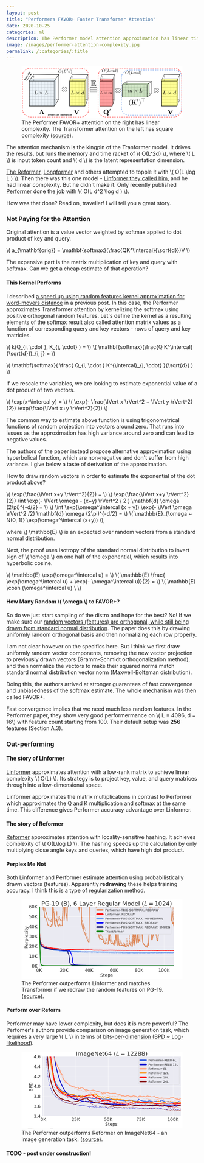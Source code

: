```yaml
---
layout: post
title: "Performers FAVOR+ Faster Transformer Attention"
date: 2020-10-25
categories: ml
description: The Performer model attention approximation has linear time & space complexity in input token count in contrast to vanilla Transformer's square complexity.
image: /images/performer-attention-complexity.jpg
permalink: /:categories/:title
---
```


<script src="https://polyfill.io/v3/polyfill.min.js?features=es6"></script>
<script id="MathJax-script" async src="https://cdn.jsdelivr.net/npm/mathjax@3/es5/tex-mml-chtml.js"></script>

<figure class="figure">
    <img
        class="figure-img img-fluid rounded"
        alt="The Performer FAVOR+ attention on the right has linear complexity. The Transformer attention on the left has square complexity."
        src="/images/performer-attention-complexity.jpg">
    <figcaption class="figure-caption">The Performer FAVOR+ attention on the right has linear complexity. The Transformer attention on the left has square complexity (<a href="https://ai.googleblog.com/2020/01/reformer-efficient-transformer.html">source</a>).</figcaption>
</figure>

<!--
<iframe width="560" height="315" src="https://www.youtube.com/embed/uuNLz6eT_tg" frameborder="0" allow="accelerometer; autoplay; encrypted-media; gyroscope; picture-in-picture" allowfullscreen></iframe>
-->

The attention mechanism is the kingpin of the Tranformer model. It drives the results, but runs the memory and time racket of \\( O(L^2d) \\), where \\( L \\) is input token count and \\( d \\) is the latent representation dimension.

[The Reformer](https://ai.googleblog.com/2020/01/reformer-efficient-transformer.html), [Longformer](https://arxiv.org/abs/2004.05150) and others attempted to topple it with \\( O(L \log L ) \\).
Then there was this one model - [Linformer they called him](https://arxiv.org/abs/2006.04768), and he had linear complexity. But he didn't make it.
Only recently published [Performer](https://ai.googleblog.com/2020/10/rethinking-attention-with-performers.html) done the job with \\( O(L d^2 \log d ) \\).

How was that done? Read on, traveller! I will tell you a great story. 


### Not Paying for the Attention

Original attention is a value vector weighted by softmax applied to dot product of key and query.

\\( a_{\mathbf{orig}} = \mathbf{softmax}(\frac{QK^\intercal}{\sqrt{d}})V \\)

The expensive part is the matrix multiplication of key and query with softmax. Can we get a cheap estimate of that operation?


#### This Kernel Performs
I described [a speed up using random features kernel approximation for word-movers distance](/ml/Word-Movers-Embedding-Cheap-WMD-For-Documents) in a previous post.
In this case, the Performer approximates Transformer attention by kernelizing the softmax using positive orthogonal random features.
Let's define the kernel as a resulting elements of the softmax result also called attention matrix values as a function of corresponding query and key vectors - rows of query and key matricies.

\\( k(Q_{i, \cdot }, K_{j, \cdot} ) = \\)
\\( \mathbf{softmax}(\frac{Q K^\intercal}{\sqrt{d}})_{i, j} =  \\)

\\( \mathbf{softmax}( \frac{ Q_{i, \cdot } K^{\intercal}_{j, \cdot} }{\sqrt{d}} ) \\)

If we rescale the variables, we are looking to estimate exponential value of a dot product of two vectors.

\\( \exp(x^\intercal y) = \\)
\\( \exp(- \frac{\lVert x \rVert^2 + \lVert y \rVert^2}{2}) \exp(\frac{\lVert x+y \rVert^2}{2}) \\)

The common way to estimate above function is using trigonometrical functions of random projection into vectors around zero.
That runs into issues as the approximation has high variance around zero and can lead to negative values.

The authors of the paper instead propose alternative approximation using hyperbolical function, which are non-negative and don't suffer from high variance.
I give below a taste of derivation of the approximation.

How to draw random vectors in order to estimate the exponential of the dot product above?

\\( \exp(\frac{\lVert x+y \rVert^2}{2}) = \\)
\\( \exp(\frac{\lVert x+y \rVert^2}{2}) \int \exp(- \lVert \omega - (x+y) \rVert^2 / 2 ) \mathbf{d} \omega (2\pi)^{-d/2} = \\)
\\( \int \exp(\omega^\intercal (x + y)) \exp(- \lVert \omega \rVert^2 /2) \mathbf{d} \omega (2\pi)^{-d/2} = \\)
\\( \mathbb{E}_{\omega \~ N(0, 1)} \exp(\omega^\intercal (x+y)) \\),

where \\( \mathbb{E} \\) is an expected over random vectors from a standard normal distribution.

Next, the proof uses isotropy of the standard normal distribution to invert sign of \\( \omega \\) on one half of the exponential,
which results into hyperbolic cosine.

\\( \mathbb{E} \exp(\omega^\intercal u)  = \\)
\\( \mathbb{E} \frac{ \exp(\omega^\intercal u) + \exp(- \omega^\intercal u)}{2} = \\)
\\( \mathbb{E} \cosh (\omega^\intercal u) \ \\)

#### How Many Random \\( \omega \\) to FAVOR+?

So do we just start sampling of the distro and hope for the best? No!
If we make sure our [random vectors (features) are orthogonal, while still being drawn from standard normal distribution](https://arxiv.org/pdf/1703.00864.pdf).
The paper does this by drawing uniformly random orthogonal basis and then normalizing each row properly.

I am not clear however on the specifics here.
But I think we first draw uniformly random vector components,
removing the new vector projection to previously drawn vectors (Gramm-Schmidt orthogonalization method),
and then normalize the vectors to make their squared norms match standard normal distribution vector norm (Maxwell-Boltzman distribution).

Doing this, the authors arrived at stronger guarantees of fast convergence and unbiasedness of the softmax estimate.
The whole mechanism was then called FAVOR+.

Fast convergence implies that we need much less random features.
In the Performer paper, they show very good performermance on \\( L = 4096, d = 16\\) with feature count starting from 100. 
Their default setup was **256** features (Section A.3).


### Out-performing


#### The story of Linformer

[Linformer](https://arxiv.org/abs/2006.04768) approximates attention with a low-rank matrix to achieve linear complexity \\( O(L) \\).
Its strategy is to project key, value, and query matrices through into a low-dimensional space.

Linformer approximates the matrix multiplications in contrast to Performer which approximates the Q and K multiplication and softmax at the same time.
This difference gives Performer accuracy advantage over Linformer.


#### The story of Reformer
[Reformer](https://openreview.net/pdf?id=rkgNKkHtvB) approximates attention with locality-sensitive hashing.
It achieves complexity of \\( O(L\log L) \\).
The hashing speeds up the calculation by only multiplying close angle keys and queries, which have high dot product.


#### Perplex Me Not

Both Linformer and Performer estimate attention using probabilistically drawn vectors (features).
Apparently **redrawing** these helps training accuracy.
I think this is a type of regularization method.

<figure class="figure">
    <img
        class="figure-img img-fluid rounded"
        alt="The Performer outperforms Linformer and matches Transformer if we redraw the random features on PG-19."
        src="/images/performer-linformer-transformer.png">
    <figcaption class="figure-caption">
        The Performer outperforms Linformer and matches Transformer if we redraw the random features on PG-19.
        (<a href="https://arxiv.org/pdf/2009.14794.pdf">source</a>).
    </figcaption>
</figure>


#### Perform over Reform

Performer may have lower complexity, but does it is more powerful?
The Perfomer's authors provide comparison on image generation task, which requires a very large \\( L \\) in terms of [bits-per-dimension (BPD ~ Log-likelihood)](https://arxiv.org/pdf/1511.01844.pdf).

<figure class="figure">
    <img
        class="figure-img img-fluid rounded"
        alt="The Performer outperforms Linformer and matches Transformer if we redraw the random features on PG-19."
        src="/images/performer-vs-reformer-imagenet.png">
    <figcaption class="figure-caption">
        The Performer outperforms Reformer on ImageNet64 - an image generation task.
        (<a href="https://arxiv.org/pdf/2009.14794.pdf">source</a>).
    </figcaption>
</figure>


#### TODO - post under construction!
